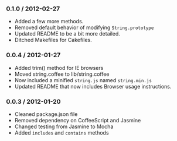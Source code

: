 ### 0.1.0 / 2012-02-27
* Added a few more methods.
* Removed default behavior of modifying `String.prototype`
* Updated README to be a bit more detailed.
* Ditched Makefiles for Cakefiles.

### 0.0.4 / 2012-01-27
* Added trim() method for IE browsers
* Moved string.coffee to lib/string.coffee
* Now included a minified `string.js` named `string.min.js`
* Updated README that now includes Browser usage instructions.

### 0.0.3 / 2012-01-20
* Cleaned package.json file
* Removed dependency on CoffeeScript and Jasmine
* Changed testing from Jasmine to Mocha
* Added `includes` and `contains` methods